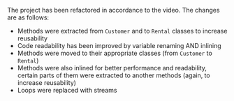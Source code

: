 The project has been refactored in accordance to the video. The changes are as follows:

- Methods were extracted from `Customer` and to `Rental` classes to increase reusability
- Code readability has been improved by variable renaming AND inlining
- Methods were moved to their appropriate classes (from `Customer` to `Rental`)
- Methods were also inlined for better performance and readability, certain parts of them were extracted to another methods (again, to increase reusability)
- Loops were replaced with streams